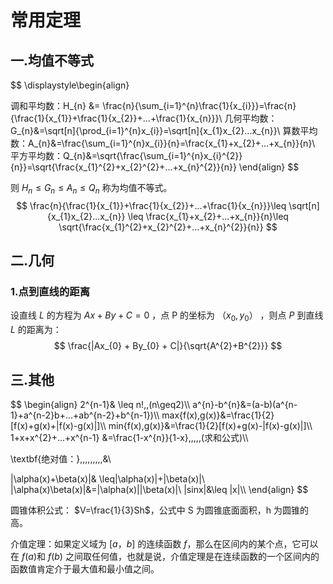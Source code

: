 # 常用定理



##  一.均值不等式

$$
\displaystyle\begin{align}

调和平均数：H_{n} &= \frac{n}{\sum_{i=1}^{n}\frac{1}{x_{i}}}=\frac{n}{\frac{1}{x_{1}}+\frac{1}{x_{2}}+...+\frac{1}{x_{n}}}\\
几何平均数：G_{n}&=\sqrt[n]{\prod_{i=1}^{n}x_{i}}=\sqrt[n]{x_{1}x_{2}...x_{n}}\\
算数平均数：A_{n}&=\frac{\sum_{i=1}^{n}x_{i}}{n}=\frac{x_{1}+x_{2}+...+x_{n}}{n}\\
平方平均数：Q_{n}&=\sqrt{\frac{\sum_{i=1}^{n}x_{i}^{2}}{n}}=\sqrt{\frac{x_{1}^{2}+x_{2}^{2}+...+x_{n}^{2}}{n}}
\end{align}
$$

则  $H_{n}\leq G_{n}\leq A_{n}\leq Q_{n}$ 称为均值不等式。
$$
\frac{n}{\frac{1}{x_{1}}+\frac{1}{x_{2}}+...+\frac{1}{x_{n}}}\leq \sqrt[n]{x_{1}x_{2}...x_{n}} \leq \frac{x_{1}+x_{2}+...+x_{n}}{n}\leq \sqrt{\frac{x_{1}^{2}+x_{2}^{2}+...+x_{n}^{2}}{n}}
$$





## 二.几何



### 1.点到直线的距离


设直线 $L$ 的方程为 $Ax+By+C=0$ ，点 P 的坐标为 $（x_{0},y_{0}）$ ，则点 $P$ 到直线 $L$ 的距离为：
$$
\frac{|Ax_{0} + By_{0} + C|}{\sqrt{A^{2}+B^{2}}}
$$


## 三.其他

$$
\begin{align}
2^{n-1}& \leq n!\,\,(n\geq2)\\\\
 a^{n}-b^{n}&=(a-b)(a^{n-1}+a^{n-2}b+...+ab^{n-2}+b^{n-1})\\\\
 max\{f(x),g(x)\}&=\frac{1}{2}[f(x)+g(x)+|f(x)-g(x)|]\\\\
 min\{f(x),g(x)\}&=\frac{1}{2}[f(x)+g(x)-|f(x)-g(x)|]\\\\
 1+x+x^{2}+...+x^{n-1} &=\frac{1-x^{n}}{1-x}\,\,\,\,\,(求和公式)\\\\
 

\textbf{绝对值：}\,\,\,\,\,\,\,\,\,&\\

|\alpha(x)+\beta(x)|& \leq|\alpha(x)|+|\beta(x)|\\
|\alpha(x)\beta(x)|&=|\alpha(x)||\beta(x)|\\
|sinx|&\leq |x|\\\\
\end{align}
$$



圆锥体积公式： $V=\frac{1}{3}Sh$，公式中 S 为圆锥底面面积，h 为圆锥的高。





介值定理：如果定义域为 $[a，b]$ 的连续函数 $f$，那么在区间内的某个点，它可以在 $f(a)$和 $f(b)$ 之间取任何值，也就是说，介值定理是在连续函数的一个区间内的函数值肯定介于最大值和最小值之间。